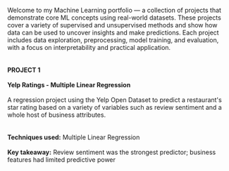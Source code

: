Welcome to my Machine Learning portfolio — a collection of projects that demonstrate core ML concepts using real-world datasets. These projects cover a variety of supervised and unsupervised methods and show how data can be used to uncover insights and make predictions. Each project includes data exploration, preprocessing, model training, and evaluation, with a focus on interpretability and practical application.
<br>
<br>
<br>
**PROJECT 1
<br>
<br>
Yelp Ratings - Multiple Linear Regression**
<br>
<br>
A regression project using the Yelp Open Dataset to predict a restaurant's star rating based on a variety of variables such as review sentiment and a whole host of business attributes.
<br>
<br>
<br>
**Techniques used:** Multiple Linear Regression
<br>
<br>
**Key takeaway:** Review sentiment was the strongest predictor; business features had limited predictive power
